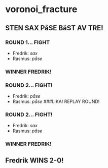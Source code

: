 # voronoi_fracture
## STEN SAX PåSE BäST AV TRE!

### ROUND 1... FIGHT
- Fredrik: *sax*
- Rasmus: *påse*
### WINNER FREDRIK!
### ROUND 2... FIGHT!
- Fredrik: *påse*
- Rasmus: *påse*
###LIKA! REPLAY ROUND!
### ROUND 2... FIGHT!
- Fredrik: *sax*
- Rasmus: *påse*
### WINNER FREDRIK!

## Fredrik WINS 2-0!